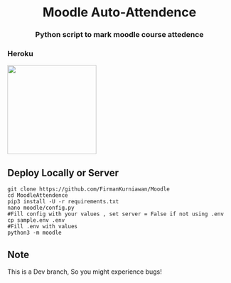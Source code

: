 <h1 align= center>Moodle Auto-Attendence </h1>
<h3 align = center>Python script to mark moodle course attedence</h3>

### Heroku
<p><a href="https://heroku.com/deploy?template=https://github.com/FirmanKurniawan/Moodle"><img src="https://img.shields.io/badge/Deploy%20To%20Heroku-blueviolet?style=for-the-badge&logo=heroku" width="200""/></a></p>

## Deploy Locally or Server
```
git clone https://github.com/FirmanKurniawan/Moodle
cd MoodleAttendence
pip3 install -U -r requirements.txt
nano moodle/config.py
#Fill config with your values , set server = False if not using .env
cp sample.env .env
#Fill .env with values
python3 -m moodle
 ```
## Note
 This is a Dev branch, So you might experience bugs!

